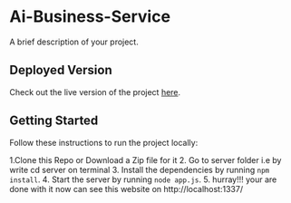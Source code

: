# Ai-Business-Service

A brief description of your project.

## Deployed Version

Check out the live version of the project [here](https://ai-services.onrender.com).

## Getting Started

Follow these instructions to run the project locally:

1.Clone this Repo or Download a Zip file for it 
2.  Go to server folder i.e by write cd server on terminal
3. Install the dependencies by running `npm install`.
4. Start the server by running `node app.js`.
5. hurray!!! your are done with it now can see this website on http://localhost:1337/


